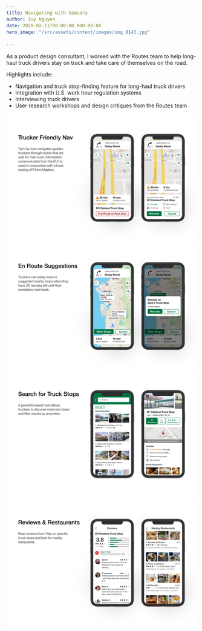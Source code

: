 ```yaml
---
title: Navigating with Samsara
author: Ivy Nguyen
date: 2020-02-11T00:00:00.000-08:00
hero_image: "/src/assets/content/images/img_8143.jpg"

---
```

As a product design consultant, I worked with the Routes team to help long-haul truck drivers stay on track and take care of themselves on the road.

Highlights include:

* Navigation and truck stop-finding feature for long-haul truck drivers
* Integration with U.S. work hour regulation systems
* Interviewing truck drivers
* User research workshops and design critiques from the Routes team

![](/src/assets/content/images/samsara1.png)![](/src/assets/content/images/samsara2.png)![](/src/assets/content/images/samsara3.png)![](/src/assets/content/images/samsara4.png)